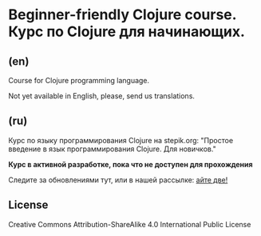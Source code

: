 # Beginner-friendly Clojure course. Курс по Clojure для начинающих.

## (en)

Course for Clojure programming language.

Not yet available in English, please, send us translations.

## (ru)

Курс по языку программирования Clojure на stepik.org:
"Простое введение в язык программирования Clojure. Для новичков."

**Курс в активной разработке, пока что не доступен для прохождения**

Следите за обновлениями тут, или в нашей рассылке: [айте две!](https://gumroad.com/ayast)

## License

Creative Commons Attribution-ShareAlike 4.0 International Public License
